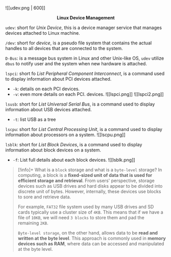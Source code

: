 ![[udev.png | 600]]
<figcaption style="text-align: center;font-weight: bold;">Linux Device Management</figcaption>


`udev`: short for *Unix Device*, this is a device manager service that manages devices attached to Linux machine.

`/dev`: short for *device*, is a pseudo file system that contains the actual handles to all devices that are connected to the system.

`D-Bus`: is a message bus system in Linux and other Unix-like OS, `udev` utilize `dbus` to notify user and the system when new hardware is attached.

`lspci`: short fo *List Peripheral Component Interconnect*, is a command used to display information about PCI devices attached.
+ `-k`: details on each PCI devices.
+ `-v`: even more details on each PCI. devices.
![[lspci.png]]
![[lspci2.png]]

`lsusb`: short for *List Universal Serial Bus*, is a command used to display information about USB devices attached.
- `-t`: list USB as a tree

`lscpu`: short for *List Central Processing Unit*, is a command used to display information about processors on a system.
![[lscpu.png]]

`lsblk`: short for *List Block Devices*, is a command used to display information about block devices on a system.
- `-f`: List full details about each block devices.
![[lsblk.png]]

>[!info]+ What is a `block` storage and what is a `byte-level` storage?
>In computing, a block is a **fixed-sized unit of data that is used for efficient storage and retrieval**. From users' perspective, storage devices such as USB drives and hard disks appear to be divided into discrete unit of bytes. However, internally, these devices use blocks to sore and retrieve data. 
>
>For example, `FAT32` file system used by many USB drives and SD cards typically use a cluster size of `4KB`. This means that if we have a file of `10KB`, we will need `3 blocks` to store them and pad the remaining `2KB`.
>
>`Byte-level storage`, on the other hand, allows data to be **read and written at the byte level**. This approach is commonly used in **memory devices such as RAM**, where data can be accessed and manipulated at the byte level.

